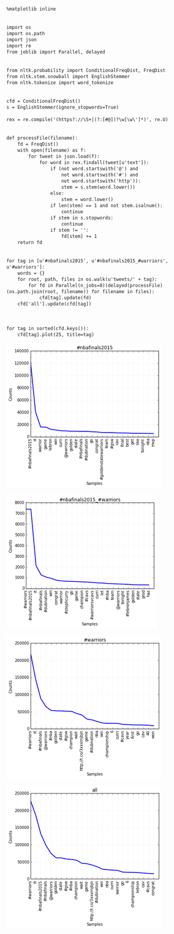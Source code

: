 

    %matplotlib inline


    import os
    import os.path
    import json
    import re
    from joblib import Parallel, delayed


    from nltk.probability import ConditionalFreqDist, FreqDist
    from nltk.stem.snowball import EnglishStemmer
    from nltk.tokenize import word_tokenize


    cfd = ConditionalFreqDist()
    s = EnglishStemmer(ignore_stopwords=True)
    
    rex = re.compile('(https?://\S+|(?:[#@])?\w[\w\']*)', re.U)


    def processFile(filename):
        fd = FreqDist()
        with open(filename) as f:
            for tweet in json.load(f):
                for word in rex.findall(tweet[u'text']):
                    if (not word.startswith('@') and
                        not word.startswith('#') and
                        not word.startswith('http')):
                        stem = s.stem(word.lower())
                    else:
                        stem = word.lower()
                    if len(stem) == 1 and not stem.isalnum():
                        continue
                    if stem in s.stopwords:
                        continue
                    if stem != '':
                        fd[stem] += 1
        return fd


    for tag in [u'#nbafinals2015', u'#nbafinals2015_#warriors', u'#warriors']:
        words = {}
        for root, path, files in os.walk(u'tweets/' + tag):
            for fd in Parallel(n_jobs=8)(delayed(processFile)(os.path.join(root, filename)) for filename in files):
                cfd[tag].update(fd)
        cfd['all'].update(cfd[tag])
            


    for tag in sorted(cfd.keys()):
        cfd[tag].plot(25, title=tag)


![png](output_6_0.png)



![png](output_6_1.png)



![png](output_6_2.png)



![png](output_6_3.png)

